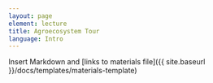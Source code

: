 ```yaml
---
layout: page
element: lecture
title: Agroecosystem Tour                
language: Intro
---
```


Insert Markdown and [links to materials file]({{ site.baseurl }}/docs/templates/materials-template)